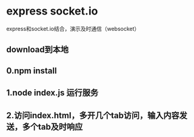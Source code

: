 # express socket.io
express和socket.io结合，演示及时通信（websocket）

## download到本地
## 0.npm install
## 1.node index.js 运行服务
## 2.访问index.html，多开几个tab访问，输入内容发送，多个tab及时响应
